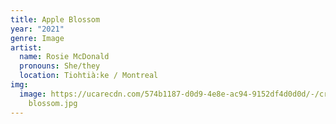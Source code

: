 ```yaml
---
title: Apple Blossom
year: "2021"
genre: Image
artist:
  name: Rosie McDonald
  pronouns: She/they
  location: Tiohtià:ke / Montreal
img:
  image: https://ucarecdn.com/574b1187-d0d9-4e8e-ac94-9152df4d0d0d/-/crop/1680x2241/0,94/-/preview/apple
    blossom.jpg
---
```

